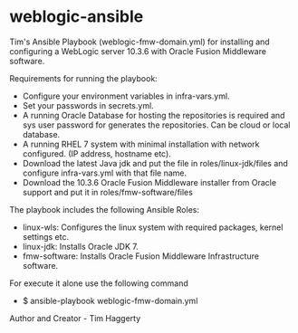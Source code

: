 # weblogic-ansible

Tim's Ansible Playbook (weblogic-fmw-domain.yml) for installing and configuring a WebLogic server 10.3.6 with 
Oracle Fusion Middleware software. 

Requirements for running the playbook:
- Configure your environment variables in infra-vars.yml. 
- Set your passwords in secrets.yml.
- A running Oracle Database for hosting the repositories is required and sys user password for generates the repositories. Can be cloud or local database.
- A running RHEL 7 system with minimal installation with network configured. (IP address, hostname etc).
- Download the latest Java jdk and put the file in roles/linux-jdk/files and configure infra-vars.yml with that file name.
- Download the 10.3.6 Oracle Fusion Middleware installer from Oracle support and put it in roles/fmw-software/files

The playbook includes the following Ansible Roles:
- linux-wls: Configures the linux system with required packages, kernel settings etc.
- linux-jdk: Installs Oracle JDK 7.
- fmw-software: Installs Oracle Fusion Middleware Infrastructure software.


For execute it alone use the following command
- $ ansible-playbook weblogic-fmw-domain.yml

Author and Creator - Tim Haggerty

